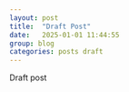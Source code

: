 ```yaml
---
layout: post
title:  "Draft Post"
date:   2025-01-01 11:44:55
group: blog
categories: posts draft
---
```


Draft post